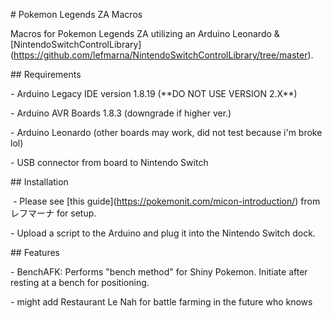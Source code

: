 \# Pokemon Legends ZA Macros



Macros for Pokemon Legends ZA utilizing an Arduino Leonardo \& \[NintendoSwitchControlLibrary](https://github.com/lefmarna/NintendoSwitchControlLibrary/tree/master).



\## Requirements

\- Arduino Legacy IDE version 1.8.19 (\*\*DO NOT USE VERSION 2.X\*\*)

\- Arduino AVR Boards 1.8.3 (downgrade if higher ver.)

\- Arduino Leonardo (other boards may work, did not test because i'm broke lol)

\- USB connector from board to Nintendo Switch





\## Installation



&nbsp;- Please see \[this guide](https://pokemonit.com/micon-introduction/) from レフマーナ for setup.

\- Upload a script to the Arduino and plug it into the Nintendo Switch dock.



\## Features

\- BenchAFK: Performs "bench method" for Shiny Pokemon. Initiate after resting at a bench for positioning.

\- might add Restaurant Le Nah for battle farming in the future who knows

